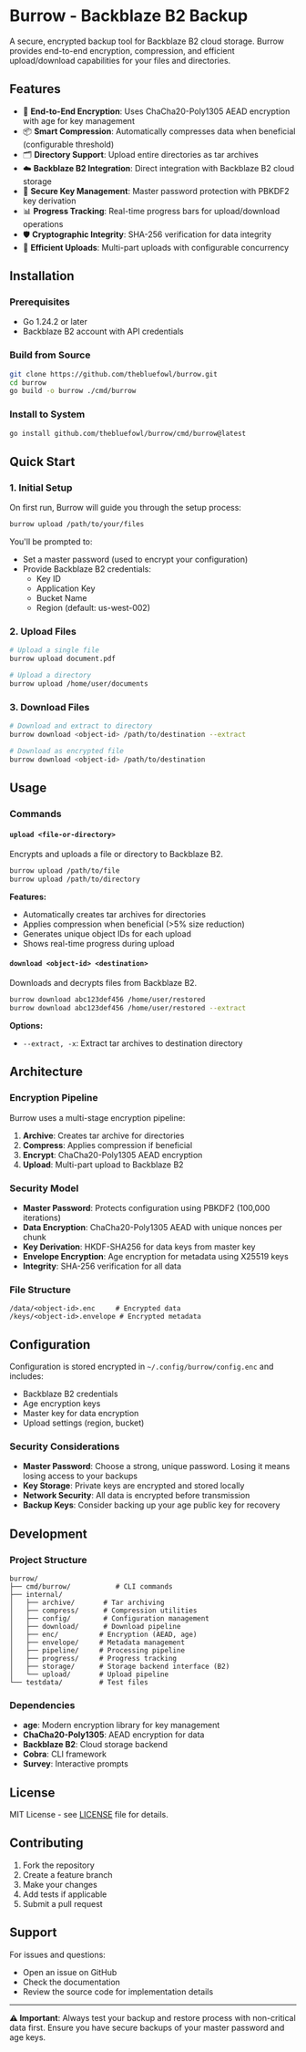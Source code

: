 # Burrow - Backblaze B2 Backup

A secure, encrypted backup tool for Backblaze B2 cloud storage. Burrow provides end-to-end encryption, compression, and efficient upload/download capabilities for your files and directories.

## Features

- 🔐 **End-to-End Encryption**: Uses ChaCha20-Poly1305 AEAD encryption with age for key management
- 📦 **Smart Compression**: Automatically compresses data when beneficial (configurable threshold)
- 🗂️ **Directory Support**: Upload entire directories as tar archives
- ☁️ **Backblaze B2 Integration**: Direct integration with Backblaze B2 cloud storage
- 🔑 **Secure Key Management**: Master password protection with PBKDF2 key derivation
- 📊 **Progress Tracking**: Real-time progress bars for upload/download operations
- 🛡️ **Cryptographic Integrity**: SHA-256 verification for data integrity
- 🚀 **Efficient Uploads**: Multi-part uploads with configurable concurrency

## Installation

### Prerequisites

- Go 1.24.2 or later
- Backblaze B2 account with API credentials

### Build from Source

```bash
git clone https://github.com/thebluefowl/burrow.git
cd burrow
go build -o burrow ./cmd/burrow
```

### Install to System

```bash
go install github.com/thebluefowl/burrow/cmd/burrow@latest
```

## Quick Start

### 1. Initial Setup

On first run, Burrow will guide you through the setup process:

```bash
burrow upload /path/to/your/files
```

You'll be prompted to:

- Set a master password (used to encrypt your configuration)
- Provide Backblaze B2 credentials:
  - Key ID
  - Application Key
  - Bucket Name
  - Region (default: us-west-002)

### 2. Upload Files

```bash
# Upload a single file
burrow upload document.pdf

# Upload a directory
burrow upload /home/user/documents
```

### 3. Download Files

```bash
# Download and extract to directory
burrow download <object-id> /path/to/destination --extract

# Download as encrypted file
burrow download <object-id> /path/to/destination
```

## Usage

### Commands

#### `upload <file-or-directory>`

Encrypts and uploads a file or directory to Backblaze B2.

```bash
burrow upload /path/to/file
burrow upload /path/to/directory
```

**Features:**

- Automatically creates tar archives for directories
- Applies compression when beneficial (>5% size reduction)
- Generates unique object IDs for each upload
- Shows real-time progress during upload

#### `download <object-id> <destination>`

Downloads and decrypts files from Backblaze B2.

```bash
burrow download abc123def456 /home/user/restored
burrow download abc123def456 /home/user/restored --extract
```

**Options:**

- `--extract, -x`: Extract tar archives to destination directory

## Architecture

### Encryption Pipeline

Burrow uses a multi-stage encryption pipeline:

1. **Archive**: Creates tar archive for directories
2. **Compress**: Applies compression if beneficial
3. **Encrypt**: ChaCha20-Poly1305 AEAD encryption
4. **Upload**: Multi-part upload to Backblaze B2

### Security Model

- **Master Password**: Protects configuration using PBKDF2 (100,000 iterations)
- **Data Encryption**: ChaCha20-Poly1305 AEAD with unique nonces per chunk
- **Key Derivation**: HKDF-SHA256 for data keys from master key
- **Envelope Encryption**: Age encryption for metadata using X25519 keys
- **Integrity**: SHA-256 verification for all data

### File Structure

```
/data/<object-id>.enc     # Encrypted data
/keys/<object-id>.envelope # Encrypted metadata
```

## Configuration

Configuration is stored encrypted in `~/.config/burrow/config.enc` and includes:

- Backblaze B2 credentials
- Age encryption keys
- Master key for data encryption
- Upload settings (region, bucket)

### Security Considerations

- **Master Password**: Choose a strong, unique password. Losing it means losing access to your backups
- **Key Storage**: Private keys are encrypted and stored locally
- **Network Security**: All data is encrypted before transmission
- **Backup Keys**: Consider backing up your age public key for recovery

## Development

### Project Structure

```
burrow/
├── cmd/burrow/           # CLI commands
├── internal/
│   ├── archive/       # Tar archiving
│   ├── compress/      # Compression utilities
│   ├── config/        # Configuration management
│   ├── download/      # Download pipeline
│   ├── enc/          # Encryption (AEAD, age)
│   ├── envelope/     # Metadata management
│   ├── pipeline/     # Processing pipeline
│   ├── progress/     # Progress tracking
│   ├── storage/      # Storage backend interface (B2)
│   └── upload/       # Upload pipeline
└── testdata/         # Test files
```

### Dependencies

- **age**: Modern encryption library for key management
- **ChaCha20-Poly1305**: AEAD encryption for data
- **Backblaze B2**: Cloud storage backend
- **Cobra**: CLI framework
- **Survey**: Interactive prompts

## License

MIT License - see [LICENSE](LICENSE) file for details.

## Contributing

1. Fork the repository
2. Create a feature branch
3. Make your changes
4. Add tests if applicable
5. Submit a pull request

## Support

For issues and questions:

- Open an issue on GitHub
- Check the documentation
- Review the source code for implementation details

---

**⚠️ Important**: Always test your backup and restore process with non-critical data first. Ensure you have secure backups of your master password and age keys.
